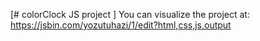 [# colorClock
JS project
]
You can visualize the project at: https://jsbin.com/yozutuhazi/1/edit?html,css,js,output
